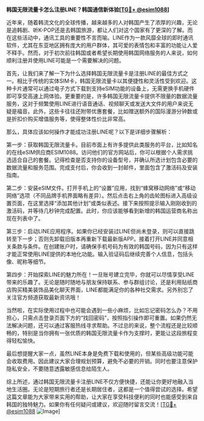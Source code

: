 **韩国无限流量卡怎么注册LINE？韩国通信新体验[[TG💪+ @esim1088](https://t.me/s/esim1088)]**

近年来，随着韩流文化的全球传播，越来越多的人对韩国产生了浓厚的兴趣，无论是追韩剧、听K-POP还是去韩国旅游，都让人们对这个国家有了更深的了解。而在这些活动中，通讯工具的重要性不言而喻。LINE作为一款风靡全球的即时通讯软件，尤其在东亚地区拥有庞大的用户群体，其可爱的表情包和丰富的功能让人爱不释手。然而，对于初次前往韩国或者希望长期使用韩国网络服务的人来说，如何顺利注册并使用LINE可能是一个需要解决的问题。

首先，让我们来了解一下为什么选择韩国无限流量卡是注册LINE的最佳方式之一。相比于传统的实体SIM卡，韩国无限流量卡以其便捷性和灵活性受到欢迎。这种卡片通常可以通过电子方式下载到支持eSIM功能的设备上，无需更换手机硬件即可享受高速上网体验。更重要的是，许多韩国无限流量卡提供不限量的数据流量服务，这对于频繁使用LINE进行语音通话、视频聊天或发送大文件的用户来说无疑是福音。此外，这些卡往往还附带优惠套餐，比如赠送额外的国际漫游分钟数或是折扣价购买增值服务等，使得整体性价比非常高。

那么，具体应该如何操作才能成功注册LINE呢？以下是详细步骤解析：

第一步：获取韩国无限流量卡。目前市面上有许多提供此类服务的平台，比如知名的在线eSIM供应商ESIM1088。访问他们的官方网站后，你可以根据个人需求挑选适合自己的套餐。记得检查是否支持你的设备型号，并确认所选计划包含必要的数据流量和服务范围。完成支付后，你会收到一封邮件，里面包含了激活码及安装指南。

第二步：安装eSIM文件。打开手机上的“设置”应用，找到“蜂窝移动网络”或“移动网络”选项（不同品牌手机界面略有差异）。然后点击右上角的齿轮图标进入高级设置页面，在这里选择“添加其他计划”或类似表述。接下来按照提示输入刚刚收到的激活码，并等待几秒钟完成配置。此时，你应该能够看到新增的韩国运营商名称出现在列表中了。

第三步：启动LINE应用程序。如果你已经安装过LINE但尚未登录，则可以直接跳转至下一步；否则先卸载旧版本再重新下载最新版APP。接着打开LINE并同意相关条款与条件。在创建账户时，请确保手机号码为有效的韩国号码，因为只有这样才能正常使用LINE提供的本地化功能。输入验证码后继续完善个人信息，包括头像、昵称等细节。

第四步：开始探索LINE的魅力所在！一旦账号建立完毕，你就可以尽情享受LINE带来的乐趣了。无论是随时随地与朋友保持联系、参与群组讨论，还是利用贴纸商店购买精美装饰品美化聊天界面，LINE都能满足你的各种社交需求。另外别忘了关注官方频道获取最新资讯哦！

当然啦，在实际使用过程中也可能会遇到一些小麻烦，比如忘记密码怎么办？不用担心，只需点击登录页面下方的“找回密码”，按照指引操作即可重置。如果仍然无法解决问题，还可以通过客服热线寻求帮助。不过总的来说，整个流程还是比较顺畅的，特别是当你拥有一张优质的韩国无限流量卡作为支撑时，更能让这段旅程变得轻松愉快。

最后想提醒大家一点，虽然LINE本身是免费下载和使用的，但某些高级功能可能会收取费用。因此建议大家合理规划预算，避免不必要的开销。同时也要注意保护隐私安全，不要随意透露敏感信息给陌生人。

综上所述，通过韩国无限流量卡注册LINE不仅方便快捷，还能让你更好地融入当地生活圈。无论是短期旅行者还是长期居住者，这都是一个值得尝试的选择。希望这篇文章能为大家带来实用的帮助，让大家在享受科技便利的同时也能感受到来自韩国的独特魅力。如果你有任何疑问或建议，欢迎随时留言交流！[[TG💪+ @esim1088](https://t.me/s/esim1088) ![Image](https://i.postimg.cc/4NQfJmqS/Snipaste-2025-05-13-00-14-12.png)]